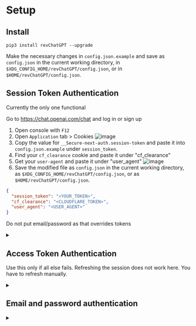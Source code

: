 # Setup

## Install

`pip3 install revChatGPT --upgrade`

Make the necessary changes in `config.json.example` and save as `config.json` in the current working directory, in `$XDG_CONFIG_HOME/revChatGPT/config.json`, or in `$HOME/revChatGPT/config.json`.

## Session Token Authentication

Currently the only one functional

</summary>

Go to https://chat.openai.com/chat and log in or sign up

1. Open console with `F12`
2. Open `Application` tab > Cookies
![image](https://user-images.githubusercontent.com/36258159/206955081-8a8e1ff9-d12c-456c-9a67-5c1a7438f76c.png)
3. Copy the value for `__Secure-next-auth.session-token` and paste it into `config.json.example` under `session_token`. 
4. Find your `cf_clearance` cookie and paste it under "cf_clearance"
5. Get your `user-agent` and paste it under "user_agent"
![image](https://user-images.githubusercontent.com/36258159/206944853-3a99fb3b-1081-4a8a-87ea-ab6cadb5a1c4.png)
6. Save the modified file as `config.json` in the current working directory, as `$XDG_CONFIG_HOME/revChatGPT/config.json`, or as `$HOME/revChatGPT/config.json`.

```json
{
  "session_token": "<YOUR_TOKEN>",
  "cf_clearance": "<CLOUDFLARE_TOKEN>",
  "user_agent": "<USER_AGENT>"
}
```

Do not put email/password as that overrides tokens

</details>

<details>
<summary>

## Access Token Authentication

Use this only if all else fails. Refreshing the session does not work here. You have to refresh manually.

</summary>

1. Log in to https://chat.openai.com/
2. Go to https://chat.openai.com/api/auth/session
3. Copy the `accessToken`
4. Replace the <accessToken> with the accessToken value using the below format

```json
{
  "Authorization": "<accessToken>"
}
```

5. Save as `config.json` in the current working directory, as `$XDG_CONFIG_HOME/revChatGPT/config.json`, or as `$HOME/revChatGPT/config.json`.

</details>

<details>
<summary>

## Email and password authentication

</summary>

```json
{
  "email": "<YOUR_EMAIL>",
  "password": "<YOUR_PASSWORD>"
}
```

Save this in `config.json` in current working directory, in `$XDG_CONFIG_HOME/revChatGPT/config.json`, or in `$HOME/revChatGPT/config.json`.

</details>

<details>
<summary>
